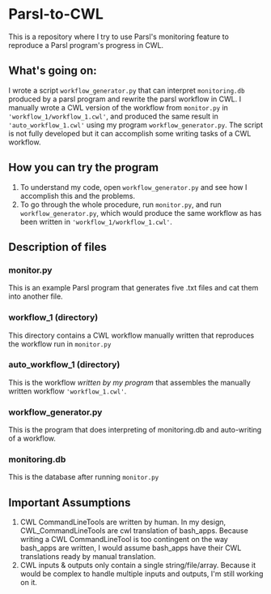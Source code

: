 # Parsl-to-CWL
This is a repository where I try to use Parsl's monitoring feature to reproduce a Parsl program's progress in CWL.

## What's going on:
I wrote a script `workflow_generator.py` that can interpret `monitoring.db` produced by a parsl program and rewrite the parsl workflow in CWL. I manually wrote a CWL version of the workflow from `monitor.py` in `'workflow_1/workflow_1.cwl'`, and produced the same result in `'auto_workflow_1.cwl'` using my program `workflow_generator.py`.
The script is not fully developed but it can accomplish some writing tasks of a CWL workflow.

## How you can try the program
1. To understand my code, open `workflow_generator.py` and see how I accomplish this and the problems.
2. To go through the whole procedure, run `monitor.py`, and run `workflow_generator.py`, which would produce the same workflow as has been written in `'workflow_1/workflow_1.cwl'`.

## Description of files
### monitor.py
This is an example Parsl program that generates five .txt files and cat them into another file. 
### workflow_1 (directory)
This directory contains a CWL workflow manually written that reproduces the workflow run in `monitor.py`
### auto_workflow_1 (directory)
This is the workflow *written by my program* that assembles the manually written workflow `'workflow_1.cwl'`.
### workflow_generator.py
This is the program that does interpreting of monitoring.db and auto-writing of a workflow. 
### monitoring.db
This is the database after running `monitor.py`

## Important Assumptions
1. CWL CommandLineTools are written by human. In my design, CWL_CommandLineTools are cwl translation of bash_apps. Because writing a CWL CommandLineTool is too contingent on the way bash_apps are written, I would assume bash_apps have their CWL translations ready by manual translation.
2. CWL inputs & outputs only contain a single string/file/array. Because it would be complex to handle multiple inputs and outputs, I'm still working on it.

  
